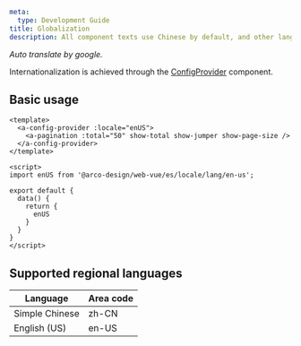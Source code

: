 ```yaml
meta:
  type: Development Guide
title: Globalization
description: All component texts use Chinese by default, and other languages can be used by setting.
```

*Auto translate by google.*

Internationalization is achieved through the [ConfigProvider](/vue/component/config-provider) component.

## Basic usage

```vue
<template>
  <a-config-provider :locale="enUS">
    <a-pagination :total="50" show-total show-jumper show-page-size />
  </a-config-provider>
</template>

<script>
import enUS from '@arco-design/web-vue/es/locale/lang/en-us';

export default {
  data() {
    return {
      enUS
    }
  }
}
</script>
```

## Supported regional languages

|Language|Area code|
|---|---|
|Simple Chinese|zh-CN|
|English (US)|en-US|

